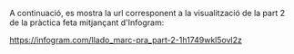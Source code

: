 A continuació, es mostra la url corresponent a la visualització de la part 2 de la pràctica feta mitjançant d'Infogram:

https://infogram.com/llado_marc-pra_part-2-1h1749wkl5ovl2z

